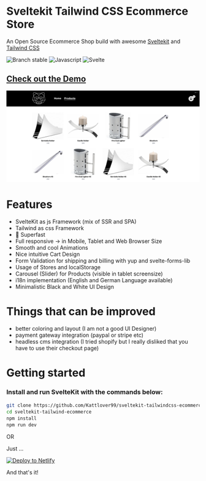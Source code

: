 # Sveltekit Tailwind CSS Ecommerce Store

An Open Source Ecommerce Shop build with awesome [Sveltekit](https://kit.svelte.dev/) and [Tailwind CSS](https://tailwindcss.com/)

![Branch stable](https://img.shields.io/badge/stable%20branch-master-black.svg)
![Javascript](https://img.shields.io/badge/Javascript-black)
![Svelte](https://img.shields.io/badge/Svelte-black)

## [Check out the Demo](https://master--nimble-zabaione-e0b961.netlify.app/)  
  
![Alt text](./shop-screenshot.png)

# Features

- SvelteKit as js Framework (mix of SSR and SPA)
- Tailwind as css Framework
- 🚀 Superfast
- Full responsive -> in Mobile, Tablet and Web Browser Size
- Smooth and cool Animations
- Nice intuitive Cart Design
- Form Validation for shipping and billing with yup and svelte-forms-lib
- Usage of Stores and localStorage
- Carousel (Slider) for Products (visible in tablet screensize)
- i18n implementation (English and German Language available)
- Minimalistic Black and White UI Design
  
# Things that can be improved

- better coloring and layout (I am not a good UI Designer)
- payment gateway integration (paypal or stripe etc)
- headless cms integration (I tried shopify but I really disliked that you have to use their checkout page)

# Getting started

### Install and run SvelteKit with the commands below:

```bash
git clone https://github.com/Kattlover99/sveltekit-tailwindcss-ecommerce.git
cd sveltekit-tailwind-ecommerce
npm install
npm run dev

```
  
OR

Just ...

[![Deploy to Netlify](https://www.netlify.com/img/deploy/button.svg)](https://app.netlify.com/start/deploy?repository=https://github.com/Kattlover99/sveltekit-tailwindcss-ecommerce)

And that's it!

